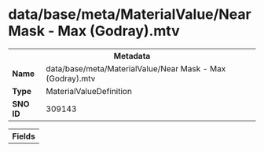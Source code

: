 <h1>data/base/meta/MaterialValue/Near Mask - Max (Godray).mtv</h1><table><tr><th colspan="100%">Metadata</th></tr><tr><td><b>Name</b></td><td>data/base/meta/MaterialValue/Near Mask - Max (Godray).mtv</td></tr><tr><td><b>Type</b></td><td>MaterialValueDefinition</td></tr><tr><td><b>SNO ID</b></td><td>309143</td></tr></table>

<table><tr><th colspan="100%">Fields</th></tr></table>

